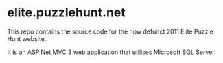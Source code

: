 # elite.puzzlehunt.net

This repo contains the source code for the now defunct 2011 Elite Puzzle Hunt website.

It is an ASP.Net MVC 3 web application that utilises Microsoft SQL Server.